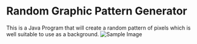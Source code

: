 # Random Graphic Pattern Generator
This is a Java Program that will create a random pattern of pixels which is well suitable to use as a background.
![Sample Image](https://ibb.co/18wWB94)

